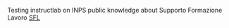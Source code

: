 Testing instructlab on INPS public knowledge about Supporto Formazione Lavoro 
[SFL](https://www.inps.it/it/it/dettaglio-scheda.schede-servizio-strumento.schede-servizi.supporto-per-la-formazione-e-il-lavoro-sfl-.html)
